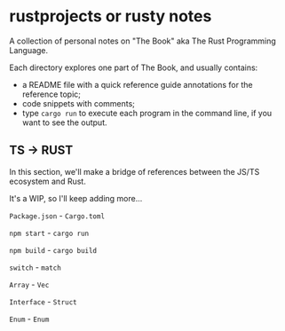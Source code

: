 # rustprojects or rusty notes
A collection of personal notes on "The Book" aka The Rust Programming Language.

Each directory explores one part of The Book, and usually contains:

- a README file with a quick reference guide annotations for the reference topic;
- code snippets with comments;
- type `cargo run` to execute each program in the command line, if you want to see the output.



## TS -> RUST

In this section, we'll make a bridge of references between the JS/TS ecosystem and Rust.


It's a WIP, so I'll keep adding more...

`Package.json` - `Cargo.toml`

`npm start` - `cargo run`

`npm build` - `cargo build`

`switch` - `match`

`Array`  - `Vec`

`Interface` - `Struct`

`Enum` - `Enum`
